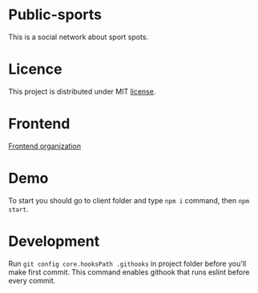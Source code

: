 # Public-sports
This is a social network about sport spots.

# Licence
This project is distributed under MIT [license](./LICENSE).

# Frontend
[Frontend organization](https://blogru.4xxi.com/%D0%BE%D1%80%D0%B3%D0%B0%D0%BD%D0%B8%D0%B7%D0%B0%D1%86%D0%B8%D1%8F-%D0%BA%D0%BE%D0%B4%D0%B0-%D0%B2-%D0%BC%D0%B0%D1%81%D1%88%D1%82%D0%B0%D0%B1%D0%BD%D1%8B%D1%85-react-%D0%BF%D1%80%D0%BE%D0%B5%D0%BA%D1%82%D0%B0%D1%85-bc00ce1621e3)

# Demo
To start you should go to client folder and type `npm i` command, then `npm start`.

# Development
Run `git config core.hooksPath .githooks` in project folder before you'll make first commit. This command enables githook that runs eslint before every commit.
